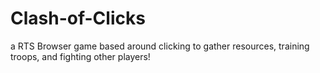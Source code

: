 # Clash-of-Clicks
a RTS Browser game based around clicking to gather resources, training troops, and fighting other players!
